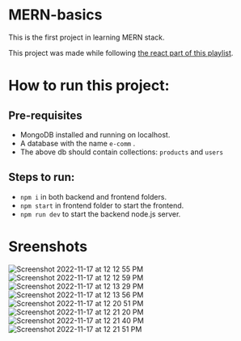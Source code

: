 # MERN-basics
This is the first project in learning MERN stack.

This project was made while following [the react part of this playlist](https://www.youtube.com/playlist?list=PL8p2I9GklV456iofeMKReMTvWLr7Ki9At).

# How to run this project:

## Pre-requisites
- MongoDB installed and running on localhost.
- A database with the name `e-comm` .
- The above db should contain collections: `products` and `users`

## Steps to run:
- `npm i` in both backend and frontend folders.
- `npm start` in frontend folder to start the frontend.
- `npm run dev` to start the backend node.js server.

# Sreenshots
![Screenshot 2022-11-17 at 12 12 55 PM](https://user-images.githubusercontent.com/71558331/202378440-b7b5c151-dc68-4a2b-9265-dee812f667ac.png)
![Screenshot 2022-11-17 at 12 12 59 PM](https://user-images.githubusercontent.com/71558331/202378463-aa37641c-b74c-4def-8b82-2124a5ef53ba.png)
![Screenshot 2022-11-17 at 12 13 29 PM](https://user-images.githubusercontent.com/71558331/202378471-346be16f-ce05-49c7-8269-bfc615589920.png)
![Screenshot 2022-11-17 at 12 13 56 PM](https://user-images.githubusercontent.com/71558331/202378480-18048a85-2b6f-49c4-b2be-28caba9038ba.png)
![Screenshot 2022-11-17 at 12 20 51 PM](https://user-images.githubusercontent.com/71558331/202378486-92b7cfe8-44f2-4f77-9a4f-64fcb8f5194d.png)
![Screenshot 2022-11-17 at 12 21 20 PM](https://user-images.githubusercontent.com/71558331/202378489-a4954976-663e-40d6-94d4-eaa4acf6e766.png)
![Screenshot 2022-11-17 at 12 21 40 PM](https://user-images.githubusercontent.com/71558331/202378494-71e7030f-c13d-4309-bbf5-7e687b62b73f.png)
![Screenshot 2022-11-17 at 12 21 51 PM](https://user-images.githubusercontent.com/71558331/202378498-0fcb3160-e09f-469e-bb9b-dc65d14b7b56.png)
